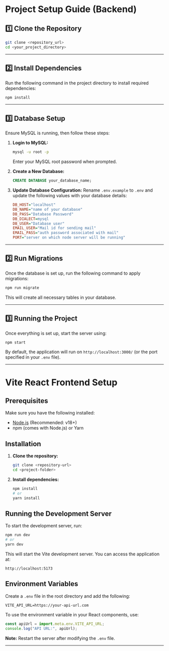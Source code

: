 # Project Setup Guide (Backend)

## 1️⃣ Clone the Repository
```sh
git clone <repository_url>
cd <your_project_directory>
```

---


## 2️⃣ Install Dependencies
Run the following command in the project directory to install required dependencies:
```sh
npm install
```

---

## 3️⃣ Database Setup
Ensure MySQL is running, then follow these steps:

1. **Login to MySQL:**
   ```sh
   mysql -u root -p
   ```
   Enter your MySQL root password when prompted.

2. **Create a New Database:**
   ```sql
   CREATE DATABASE your_database_name;
   ```

3. **Update Database Configuration:**
   Rename `.env.example` to `.env` and update the following values with your database details:
   ```ini
   DB_HOST="localhost"
   DB_NAME="name of your database"
   DB_PASS="Database Password"
   DB_DIALECT=mysql
   DB_USER="Database user"
   EMAIL_USER="Mail id for sending mail"
   EMAIL_PASS="auth password associated with mail"
   PORT="server on which node server will be running"
   ```

---

## 2️⃣ Run Migrations
Once the database is set up, run the following command to apply migrations:
```sh
npm run migrate
```
This will create all necessary tables in your database.

---

## 3️⃣ Running the Project
Once everything is set up, start the server using:
```sh
npm start
```
By default, the application will run on `http://localhost:3000/` (or the port specified in your `.env` file).


---




# Vite React Frontend Setup

## Prerequisites
Make sure you have the following installed:
- [Node.js](https://nodejs.org/) (Recommended: v18+)
- npm (comes with Node.js) or Yarn

## Installation
1. **Clone the repository:**
   ```sh
   git clone <repository-url>
   cd <project-folder>
   ```

2. **Install dependencies:**
   ```sh
   npm install
   # or
   yarn install
   ```

## Running the Development Server
To start the development server, run:
```sh
npm run dev
# or
yarn dev
```
This will start the Vite development server. You can access the application at:
```
http://localhost:5173
```

## Environment Variables
Create a `.env` file in the root directory and add the following:
```env
VITE_API_URL=https://your-api-url.com
```

To use the environment variable in your React components, use:
```jsx
const apiUrl = import.meta.env.VITE_API_URL;
console.log("API URL:", apiUrl);
```

**Note:** Restart the server after modifying the `.env` file.

---


